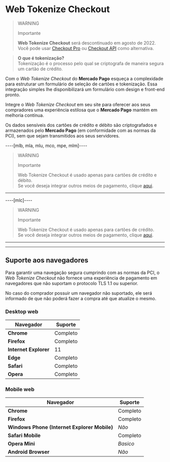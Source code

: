 # Web Tokenize Checkout

> WARNING
>
> Importante
>
> **Web Tokenize Checkout** será descontinuado em agosto de 2022.
> <br>
> Você pode usar [Checkout Pro](https://www.mercadopago[FAKER][URL][DOMAIN]/developers/es/guides/online-payments/checkout-pro/introduction) ou [Checkout API](https://www.mercadopago[FAKER][URL][DOMAIN]/developers/es/guides/online-payments/checkout-api/introduction) como alternativa.


> **O que é tokenização?**
> <br>
> Tokenização é o processo pelo qual se criptografa de maneira segura um cartão de crédito.

Com o *Web Tokenize Checkout* do **Mercado Pago** esqueça a complexidade para estruturar um formulário de seleção de cartões e tokenização. Essa integração simples lhe disponibilizará um formulário com design e front-end pronto.

Integre o  *Web Tokenize Checkout* em seu site para oferecer aos seus compradores uma experiência estilosa que o **Mercado Pago** mantém em melhoria contínua.

Os dados sensíveis dos cartões de crédito e débito são criptografados e armazenados pelo **Mercado Pago** (em conformidade com as normas da PCI), sem que sejam transmitidos aos seus servidores.

----[mlb, mla, mlu, mco, mpe, mlm]----

> WARNING
>
> Importante
> 
> Web Tokenize Checkout é usado apenas para cartões de crédito e débito.
> <br>
> Se você deseja integrar outros meios de pagamento, clique [aqui](https://dev.mercadopago[FAKER][URL][DOMAIN]/developers/pt/guides/online-payments/checkout-api/other-payment-ways).

------------

----[mlc]----

> WARNING
>
> Importante
> 
> Web Tokenize Checkout é usado apenas para cartões de crédito.
> <br>
> Se você deseja integrar outros meios de pagamento, clique [aqui](https://dev.mercadopago[FAKER][URL][DOMAIN]/developers/pt/guides/online-payments/checkout-api/other-payment-ways).

------------

---

## Suporte aos navegadores

Para garantir uma navegação segura cumprindo com as normas da PCI, o *Web Tokenize Checkout* não fornece uma experiência de pagamento em navegadores que não suportam o protocolo TLS 1.1 ou superior.

No caso do comprador possuir um navegador não suportado, ele será informado de que não poderá fazer a compra até que atualize o mesmo.

### Desktop web

| Navegador | Suporte |
| --- | --- |
| **Chrome** | Completo |
| **Firefox** | Completo |
| **Internet Explorer** | 11 |
| **Edge** | Completo |
| **Safari** | Completo |
| **Opera** | Completo |

### Mobile web

| Navegador | Suporte |
| --- | --- |
| **Chrome** | Completo |
| **Firefox** | Completo |
| **Windows Phone (Internet Explorer Mobile)** | _Não_ |
| **Safari Mobile** | Completo |
| **Opera Mini** | _Basico_ |
| **Android Browser** | _Não_ |
